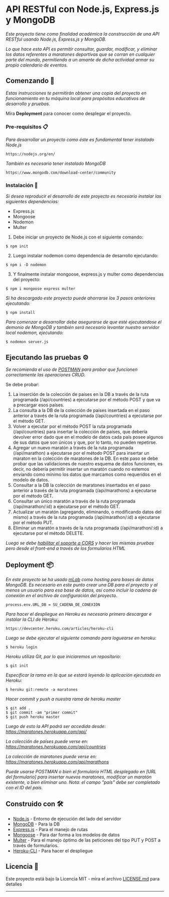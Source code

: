 # API RESTful con Node.js, Express.js y MongoDB

_Este proyecto tiene como finalidad académica la construcción de una API RESTful usando Node.js, Express.js y MongoDB._

_Lo que hace esta API es permitir consultar, guardar, modificar, y eliminar los datos referentes a maratones deportivas que se corran en cualquier parte del mundo, permitiendo a un amante de dicha actividad armar su propio calendario de eventos._

## Comenzando 🚀

_Estas instrucciones te permitirán obtener una copia del proyecto en funcionamiento en tu máquina local para propósitos educativos de desarrollo y pruebas._

Mira **Deployment** para conocer como desplegar el proyecto.


### Pre-requisitos 📋

_Para desarrollar un proyecto como éste es fundamental tener instalado Node.js_

```
https://nodejs.org/en/
```

_También es necesario tener instalado MongoDB_

```
https://www.mongodb.com/download-center/community
```

### Instalación 🔧

_Si desea reproducir el desarrollo de este proyecto es necesario instalar las siguientes dependencias:_

- Express.js
- Mongoose
- Nodemon
- Multer

1. Debe iniciar un proyecto de Node.js con el siguiente comando:

```
$ npm init
```

2. Luego instalar nodemon como dependencia de desarrollo ejecutando:

```
$ npm i -D nodemon
```

3. Y finalmente instalar mongoose, express.js y multer como dependencias del proyecto:

```
$ npm i mongoose express multer
```

_Si ha descargado este proyecto puede ahorrarse los 3 pasos anteriores ejecutando:_

```
$ npm install
```

_Para comenzar a desarrollar debe asegurarse de que esté ejecutandose el demonio de MongoDB y también será necesario levantar nuestro servidor local nodemon, ejecutando:_

```
$ nodemon server.js
```



## Ejecutando las pruebas ⚙️

_Se recomienda el uso de [POSTMAN](https://www.getpostman.com/) para probar que funcionen correctamente las operaciones CRUD._

Se debe probar:

1. La inserción de la colección de países en la DB a través de la ruta programada (/api/countries) a ejecutarse por el método POST y que va a precargar esos países.
2. La consulta a la DB de la colección de países insertada en el paso anterior a través de la ruta programada (/api/countries) a ejecutarse por el método GET.
3. Volver a ejecutar por el método POST la ruta programada (/api/countries) para insertar la colección de países, que debería devolver error dado que en el modelo de datos cada país posee algunos de sus datos que son únicos y que, por lo tanto, no pueden repetirse.
4. Agregar un nuevo maratón a través de la ruta programada (/api/marathon) a ejecutarse por el método POST para insertar un maraton en la colección de maratones de la DB. En este paso se debe probar que las validaciones de nuestro esquema de datos funcionen, es decir, no debería permitir insertar un maratón cuando no estemos enviando como mínimo los datos que marcamos como requeridos en el modelo de datos.
5. Consultar a la DB la colección de maratones insertados en el paso anterior a través de la ruta programada (/api/marathons) a ejecutarse por el método GET.
6. Consultar un único maratón a través de la ruta programada (/api/marathon/:id) a ejecutarse por el método GET.
7. Actualizar un maratón (agregando, eliminando, o modificando datos del mismo) a través de la ruta programada (/api/marathon/:id) a ejecutarse por el método PUT.
8. Eliminar un maratón a través de la ruta programada (/api/marathon/:id) a ejecutarse por el método DELETE.

_Luego se debe [habilitar el soporte a CORS](https://enable-cors.org) y hacer las mismas pruebas pero desde el front-end a través de los formularios HTML_

## Deployment 📦

_En este proyecto se ha usado [mLab](https://docs.mlab.com/) como hosting para bases de datos MongoDB. Es necesario en este punto crear una DB para el proyecto y al menos un usuario para esa base de datos, así como incluir la cadena de conexión en el archivo de configuración del proyecto._

```
process.env.URL_DB = SU_CADENA_DE_CONEXIÓN
```

_Para hacer el despliegue en Heroku es necesario primero descargar e instalar la CLI de Heroku:_

```
https://devcenter.heroku.com/articles/heroku-cli
```

_Luego se debe ejecutar el siguiente comando para loguearse en heroku:_

```
$ heroku login
```

_Heroku utiliza Git, por lo que iniciaremos un repositorio:_

```
$ git init
```

_Especificar la rama en la que se estará leyendo la aplicación ejecutada en Heroku:_

```
$ heroku git:remote -a maratones
```

_Hacer commit y push a nuestra rama de heroku master_


```
$ git add .
$ git commit -am "primer commit"
$ git push heroku master
```

_Luego de esto la API podrá ser accedida desde: https://maratones.herokuapp.com/api/_

_La colección de países puede verse en: https://maratones.herokuapp.com/api/countries_

_La colección de maratones puede verse en: https://maratones.herokuapp.com/api/marathons_

_Puede usarse POSTMAN o bien el formulario HTML desplegado en [URL del formulario] para insertar nuevos maratones, modificar un maratón existente, o bien eliminar uno. Nota: el campo "país" debe ser completado con el ID del país._

## Construido con 🛠️

* [Node.js](https://nodejs.org/es/docs/) - Entorno de ejecución del lado del servidor
* [MongoDB](https://docs.mongodb.com/) - Para la DB
* [Express.js](https://www.npmjs.com/package/express) - Para el manejo de rutas
* [Mongoose](https://mongoosejs.com/docs/guide.html) - Para dar forma a los modelos de datos
* [Multer](https://github.com/expressjs/multer) - Para el manejo óptimo de las peticiones del tipo PUT y POST a través de formularios.
* [Heroku-CLI](https://devcenter.heroku.com/articles/heroku-cli) - Para hacer el despliegue

## Licencia 📄

Este proyecto está bajo la Licencia MIT - mira el archivo [LICENSE.md](LICENSE.md) para detalles

---

